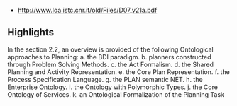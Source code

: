 
- http://www.loa.istc.cnr.it/old/Files/D07_v21a.pdf

## Highlights

In the section 2.2, an overview is provided of the following Ontological approaches to
Planning:
a. the BDI paradigm.
b. planners constructed through Problem Solving Methods.
c. the Act Formalism.
d. the Shared Planning and Activity Representation.
e. the Core Plan Representation.
f. the Process Specification Language.
g. the PLAN semantic NET.
h. the Enterprise Ontology.
i. the Ontology with Polymorphic Types.
j. the Core Ontology of Services.
k. an Ontological Formalization of the Planning Task